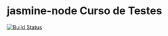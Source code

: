 # jasmine-node Curso de Testes 

[![Build Status](https://travis-ci.org/alcirmonteiro/jasmine-node.svg?branch=master)](https://travis-ci.org/alcirmonteiro/jasmine-node)